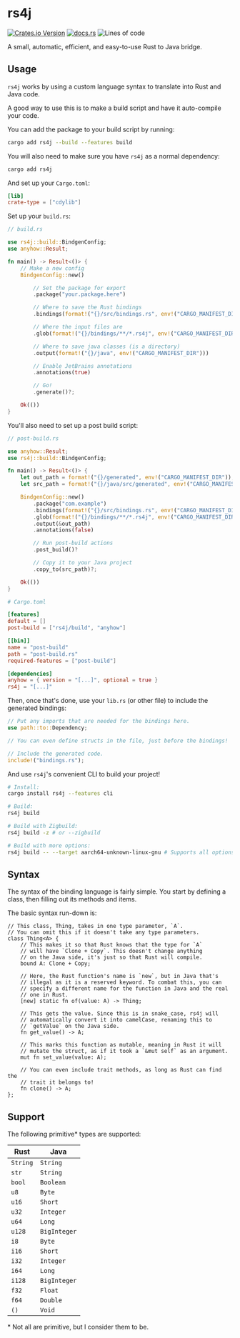 # rs4j

[![Crates.io Version](https://img.shields.io/crates/v/rs4j?style=for-the-badge)](https://crates.io/crates/rs4j)
[![docs.rs](https://img.shields.io/docsrs/rs4j?style=for-the-badge)](https://docs.rs/rs4j)
![Lines of code](https://tokei.rs/b1/github/StardustModding/rs4j?style=for-the-badge&label=Lines+Of+Code)

A small, automatic, efficient, and easy-to-use Rust to Java bridge.

## Usage

`rs4j` works by using a custom language syntax to translate
into Rust and Java code.

A good way to use this is to make a build script and have it
auto-compile your code.

You can add the package to your build script by running:

```sh
cargo add rs4j --build --features build
```

You will also need to make sure you have `rs4j` as a normal dependency:

```sh
cargo add rs4j
```

And set up your `Cargo.toml`:

```toml
[lib]
crate-type = ["cdylib"]
```

Set up your `build.rs`:

```rust
// build.rs

use rs4j::build::BindgenConfig;
use anyhow::Result;

fn main() -> Result<()> {
    // Make a new config
    BindgenConfig::new()

        // Set the package for export
        .package("your.package.here")

        // Where to save the Rust bindings
        .bindings(format!("{}/src/bindings.rs", env!("CARGO_MANIFEST_DIR")))

        // Where the input files are
        .glob(format!("{}/bindings/**/*.rs4j", env!("CARGO_MANIFEST_DIR")))?

        // Where to save java classes (is a directory)
        .output(format!("{}/java", env!("CARGO_MANIFEST_DIR")))

        // Enable JetBrains annotations
        .annotations(true)

        // Go!
        .generate()?;

    Ok(())
}
```

You'll also need to set up a post build script:

```rust
// post-build.rs

use anyhow::Result;
use rs4j::build::BindgenConfig;

fn main() -> Result<()> {
    let out_path = format!("{}/generated", env!("CARGO_MANIFEST_DIR"));
    let src_path = format!("{}/java/src/generated", env!("CARGO_MANIFEST_DIR"));

    BindgenConfig::new()
        .package("com.example")
        .bindings(format!("{}/src/bindings.rs", env!("CARGO_MANIFEST_DIR")))
        .glob(format!("{}/bindings/**/*.rs4j", env!("CARGO_MANIFEST_DIR")))?
        .output(&out_path)
        .annotations(false)

        // Run post-build actions
        .post_build()?

        // Copy it to your Java project
        .copy_to(src_path)?;

    Ok(())
}
```

```toml
# Cargo.toml

[features]
default = []
post-build = ["rs4j/build", "anyhow"]

[[bin]]
name = "post-build"
path = "post-build.rs"
required-features = ["post-build"]

[dependencies]
anyhow = { version = "[...]", optional = true }
rs4j = "[...]"
```

Then, once that's done, use your `lib.rs` (or other file) to include
the generated bindings:

```rust
// Put any imports that are needed for the bindings here.
use path::to::Dependency;

// You can even define structs in the file, just before the bindings!

// Include the generated code.
include!("bindings.rs");
```

And use `rs4j`'s convenient CLI to build your project!

```sh
# Install:
cargo install rs4j --features cli

# Build:
rs4j build

# Build with Zigbuild:
rs4j build -z # or --zigbuild

# Build with more options:
rs4j build -- --target aarch64-unknown-linux-gnu # Supports all options for `cargo build`!
```

## Syntax

The syntax of the binding language is fairly simple. You start
by defining a class, then filling out its methods and items.

The basic syntax run-down is:

```rs4j
// This class, Thing, takes in one type parameter, `A`.
// You can omit this if it doesn't take any type parameters.
class Thing<A> {
    // This makes it so that Rust knows that the type for `A`
    // will have `Clone + Copy`. This doesn't change anything
    // on the Java side, it's just so that Rust will compile.
    bound A: Clone + Copy;

    // Here, the Rust function's name is `new`, but in Java that's
    // illegal as it is a reserved keyword. To combat this, you can
    // specify a different name for the function in Java and the real
    // one in Rust.
    [new] static fn of(value: A) -> Thing;

    // This gets the value. Since this is in snake_case, rs4j will
    // automatically convert it into camelCase, renaming this to
    // `getValue` on the Java side.
    fn get_value() -> A;

    // This marks this function as mutable, meaning in Rust it will
    // mutate the struct, as if it took a `&mut self` as an argument.
    mut fn set_value(value: A);

    // You can even include trait methods, as long as Rust can find the
    // trait it belongs to!
    fn clone() -> A;
};
```

## Support

The following primitive* types are supported:

| Rust     | Java         |
| -------- | ------------ |
| `String` | `String`     |
| `str`    | `String`     |
| `bool`   | `Boolean`    |
| `u8`     | `Byte`       |
| `u16`    | `Short`      |
| `u32`    | `Integer`    |
| `u64`    | `Long`       |
| `u128`   | `BigInteger` |
| `i8`     | `Byte`       |
| `i16`    | `Short`      |
| `i32`    | `Integer`    |
| `i64`    | `Long`       |
| `i128`   | `BigInteger` |
| `f32`    | `Float`      |
| `f64`    | `Double`     |
| `()`     | `Void`       |

\* Not all are primitive, but I consider them to be.
